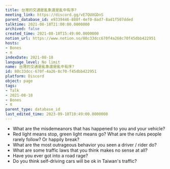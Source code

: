```yaml
---
title: 台灣的交通是亂象還是亂中有序?
meeting_link: https://discord.gg/vE7QUXGDnS
parent_database_id: e9339446-880f-4ef0-8ad7-8ad1f507dded
talktime: 2021-08-18T21:00:00.0000000
archived: false
created_time: 2021-08-10T15:49:00.0000000
notion_url: https://www.notion.so/80c33dcc670f4a268c70f45dbb422951
hosts:
- Bones
- π
indexDate: 2021-08-18
language_level: No limit
name: 台灣的交通是亂象還是亂中有序?
id: 80c33dcc-670f-4a26-8c70-f45dbb422951
platform: Discord
object: page
tags:
- Talk
- 2021-08-18
- Bones
- π
parent_type: database_id
last_edited_time: 2023-09-18T10:49:00.0000000
---
```


   - What are the misdemeanors that has happened to you and your vehicle?
   - Red light means stop, green light means go?
What are the rules people rarely follow? Or happily break?
   - What are the most outrageous behavior you seen a driver / rider do?
   - What are some traffic laws that you think makes no sense at all?
   - Have you ever got into a road rage?
   - Do you think self-driving cars will be ok in Taiwan's traffic?











